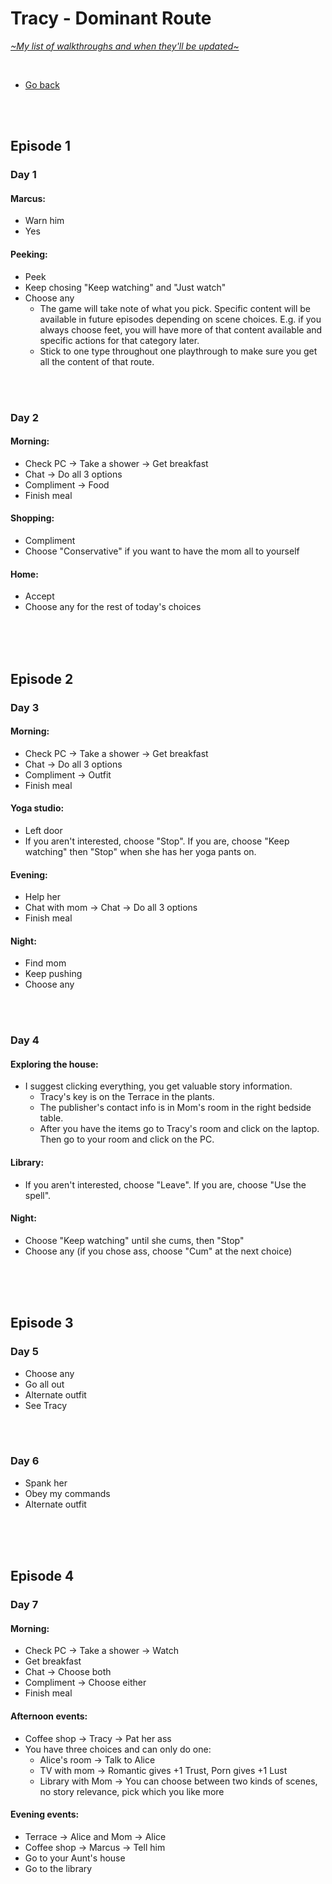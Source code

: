 # Tracy - Dominant Route
[*\~My list of walkthroughs and when they'll be updated\~*](https://www.patreon.com/maimlain)

<br>

- [Go back](https://github.com/maim-lain/dreams/blob/master/walkthrough.md)

<br>
<br>

## Episode 1
### Day 1
#### Marcus:
- Warn him
- Yes

#### Peeking:
- Peek
- Keep chosing "Keep watching" and "Just watch"
- Choose any
  - The game will take note of what you pick. Specific content will be available in future episodes depending on scene choices. E.g. if you always choose feet, you will have more of that content available and specific actions for that category later.
  - Stick to one type throughout one playthrough to make sure you get all the content of that route.
  
<br>
<br>

### Day 2
#### Morning:
- Check PC -> Take a shower -> Get breakfast
- Chat -> Do all 3 options
- Compliment -> Food
- Finish meal

#### Shopping:
- Compliment
- Choose "Conservative" if you want to have the mom all to yourself

#### Home:
- Accept
- Choose any for the rest of today's choices

<br>
<br>
<br>

## Episode 2
### Day 3
#### Morning:
- Check PC -> Take a shower -> Get breakfast
- Chat -> Do all 3 options
- Compliment -> Outfit
- Finish meal

#### Yoga studio:
- Left door
- If you aren't interested, choose "Stop". If you are, choose "Keep watching" then "Stop" when she has her yoga pants on.

#### Evening:
- Help her
- Chat with mom -> Chat -> Do all 3 options
- Finish meal

#### Night:
- Find mom
- Keep pushing
- Choose any

<br>
<br>

### Day 4
#### Exploring the house:
- I suggest clicking everything, you get valuable story information.
  - Tracy's key is on the Terrace in the plants.
  - The publisher's contact info is in Mom's room in the right bedside table.
  - After you have the items go to Tracy's room and click on the laptop. Then go to your room and click on the PC.

#### Library:
- If you aren't interested, choose "Leave". If you are, choose "Use the spell".

#### Night:
- Choose "Keep watching" until she cums, then "Stop"
- Choose any (if you chose ass, choose "Cum" at the next choice)

<br>
<br>
<br>

## Episode 3
### Day 5
- Choose any
- Go all out
- Alternate outfit
- See Tracy

<br>
<br>

### Day 6
- Spank her
- Obey my commands
- Alternate outfit

<br>
<br>
<br>

## Episode 4
### Day 7
#### Morning:
- Check PC -> Take a shower -> Watch
- Get breakfast
- Chat -> Choose both
- Compliment -> Choose either
- Finish meal

#### Afternoon events:
- Coffee shop -> Tracy -> Pat her ass
- You have three choices and can only do one:
  - Alice's room -> Talk to Alice
  - TV with mom -> Romantic gives +1 Trust, Porn gives +1 Lust
  - Library with Mom -> You can choose between two kinds of scenes, no story relevance, pick which you like more

#### Evening events:
- Terrace -> Alice and Mom -> Alice
- Coffee shop -> Marcus -> Tell him
- Go to your Aunt's house
- Go to the library
